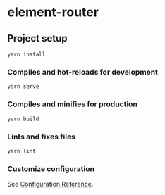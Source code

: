 # element-router

## Project setup
```
yarn install
```

### Compiles and hot-reloads for development
```
yarn serve
```

### Compiles and minifies for production
```
yarn build
```

### Lints and fixes files
```
yarn lint
```

### Customize configuration
See [Configuration Reference](https://cli.vuejs.org/config/).

<!-- 启动项目eslint报错解决： npm i @vue/cli-plugin-eslint --save-dev（安装 vue 专门的 ESLint 规则插件 @vue/cli-plugin-eslint） -->
